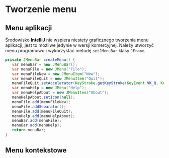 Tworzenie menu
==============

Menu aplikacji
--------------

Środowisko **IntelliJ** nie wspiera niestety graficznego tworzenia menu aplikacji, jest to możliwe jedynie w wersji komercyjnej. Należy utworzyć menu programowo i wykorzystać metodę ``setJMenuBar`` klasy ``JFrame``.

```java
private JMenuBar createMenu() {
   var menuBar = new JMenuBar();
   var menuFile = new JMenu("File");
   var menuFileNew = new JMenuItem("New");
   var menuFileQuit = new JMenuItem("Quit");
   menuFileQuit.setAccelerator(KeyStroke.getKeyStroke(KeyEvent.VK_Q, KeyEvent.CTRL_DOWN_MASK));
   var menuHelp = new JMenu("Help");
   var menuHelpAbout = new JMenuItem("About");
   menuHelpAbout.setIcon(null);
   menuFile.add(menuFileNew);
   menuFile.addSeparator();
   menuFile.add(menuFileQuit);
   menuHelp.add(menuHelpAbout);
   menuBar.add(menuFile);
   menuBar.add(menuHelp);
   return menuBar;
}
```

Menu kontekstowe
----------------
